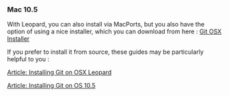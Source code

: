 ### Mac 10.5 ###

With Leopard, you can also install via MacPorts, but you also have the option of 
using a nice installer, which you can download from here : 
[Git OSX Installer](http://code.google.com/p/git-osx-installer/downloads/list?can=3)

If you prefer to install it from source, these guides may be particularly helpful to you :

[Article: Installing Git on OSX Leopard](http://solutions.treypiepmeier.com/2008/02/25/installing-git-on-os-x-leopard/)

[Article: Installing Git on OS 10.5](http://dysinger.net/2007/12/30/installing-git-on-mac-os-x-105-leopard/)
